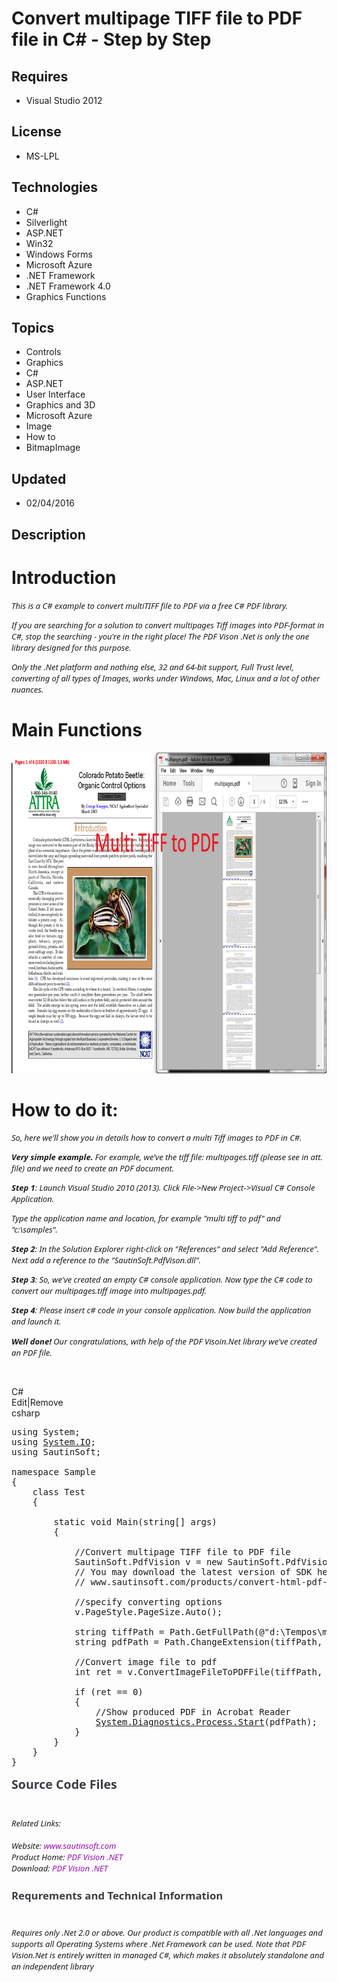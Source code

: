 # Convert multipage TIFF file to PDF file in C# - Step by Step
## Requires
- Visual Studio 2012
## License
- MS-LPL
## Technologies
- C#
- Silverlight
- ASP.NET
- Win32
- Windows Forms
- Microsoft Azure
- .NET Framework
- .NET Framework 4.0
- Graphics Functions
## Topics
- Controls
- Graphics
- C#
- ASP.NET
- User Interface
- Graphics and 3D
- Microsoft Azure
- Image
- How to
- BitmapImage
## Updated
- 02/04/2016
## Description

<h1>Introduction</h1>
<p style="font-family:'Segoe UI','Lucida Grande',Verdana,Arial,Helvetica,sans-serif; font-size:13.008px">
<em>This is a C# example to convert multiTIFF file to PDF via a free C# PDF library.</em></p>
<p style="font-family:'Segoe UI','Lucida Grande',Verdana,Arial,Helvetica,sans-serif; font-size:13.008px">
<em>If you are searching for a solution to convert multipages Tiff images into PDF-format in C#, stop the searching - you're in the right place! The PDF Vison .Net is only the one library designed for this purpose.</em></p>
<p style="font-family:'Segoe UI','Lucida Grande',Verdana,Arial,Helvetica,sans-serif; font-size:13.008px">
<em>Only the .Net platform and nothing else, 32 and 64-bit support, Full Trust level, converting of all types of Images, works under Windows, Mac, Linux and a lot of other nuances</em><em>.</em></p>
<h1>Main Functions</h1>
<p><img id="148214" src="148214-screen.png" alt="" width="800" height="513"></p>
<h1>How to do it:</h1>
<p style="font-family:'Segoe UI','Lucida Grande',Verdana,Arial,Helvetica,sans-serif; font-size:13.008px">
<em>So, here we'll show you in details how to convert a multi Tiff images to PDF in C#.</em></p>
<p style="font-family:'Segoe UI','Lucida Grande',Verdana,Arial,Helvetica,sans-serif; font-size:13.008px">
<em><strong><span class="blue12b">Very simple example.</span></strong>&nbsp;For example, we've the tiff file: multipages.tiff (please see in att. file) and we need to create an PDF document.</em></p>
<p style="font-family:'Segoe UI','Lucida Grande',Verdana,Arial,Helvetica,sans-serif; font-size:13.008px">
<em><span class="blue12b"><strong>Step 1</strong>:</span>&nbsp;Launch Visual Studio 2010 (2013). Click File-&gt;New Project-&gt;Visual C# Console Application.</em></p>
<p style="font-family:'Segoe UI','Lucida Grande',Verdana,Arial,Helvetica,sans-serif; font-size:13.008px">
<em>Type the application name and location, for example &quot;multi tiff to pdf&quot; and &quot;c:\samples&quot;.</em></p>
<p style="font-family:'Segoe UI','Lucida Grande',Verdana,Arial,Helvetica,sans-serif; font-size:13.008px">
<em><span class="blue12b"><strong>Step 2</strong>:</span>&nbsp;In the Solution Explorer right-click on &quot;References&quot; and select &quot;Add Reference&quot;. Next add a reference to the &quot;SautinSoft.PdfVison.dll&quot;</em><em>.</em></p>
<p style="font-family:'Segoe UI','Lucida Grande',Verdana,Arial,Helvetica,sans-serif; font-size:13.008px">
<em><span class="blue12b"><strong>Step 3</strong>:</span>&nbsp;So, we've created an empty C# console application. Now type the C# code to convert our&nbsp;</em><em style="font-size:13.008px">multipages.tiff&nbsp;</em><em>image into&nbsp;</em><em style="font-size:13.008px">multipages.</em><em>pdf.</em></p>
<p style="font-family:'Segoe UI','Lucida Grande',Verdana,Arial,Helvetica,sans-serif; font-size:13.008px">
<em><strong>Step 4</strong>: Please insert c# code in your console application.&nbsp;Now build the application and launch it.</em></p>
<p><em style="font-family:'Segoe UI','Lucida Grande',Verdana,Arial,Helvetica,sans-serif; font-size:13.008px"><strong><span class="blue12b">Well done!</span>&nbsp;</strong>Our congratulations, with help of the PDF Visoin.Net library we've created an PDF file.</em><em>&nbsp;&nbsp;</em></p>
<p>&nbsp;</p>
<div class="scriptcode">
<div class="pluginEditHolder" pluginCommand="mceScriptCode">
<div class="title"><span>C#</span></div>
<div class="pluginLinkHolder"><span class="pluginEditHolderLink">Edit</span>|<span class="pluginRemoveHolderLink">Remove</span></div>
<span class="hidden">csharp</span>

<div class="preview">
<pre class="csharp"><span class="cs__keyword">using</span>&nbsp;System;&nbsp;
<span class="cs__keyword">using</span>&nbsp;<a class="libraryLink" href="https://msdn.microsoft.com/en-US/library/System.IO.aspx" target="_blank" title="Auto generated link to System.IO">System.IO</a>;&nbsp;
<span class="cs__keyword">using</span>&nbsp;SautinSoft;&nbsp;
&nbsp;
<span class="cs__keyword">namespace</span>&nbsp;Sample&nbsp;
{&nbsp;
&nbsp;&nbsp;&nbsp;&nbsp;<span class="cs__keyword">class</span>&nbsp;Test&nbsp;
&nbsp;&nbsp;&nbsp;&nbsp;{&nbsp;
&nbsp;
&nbsp;&nbsp;&nbsp;&nbsp;&nbsp;&nbsp;&nbsp;&nbsp;<span class="cs__keyword">static</span>&nbsp;<span class="cs__keyword">void</span>&nbsp;Main(<span class="cs__keyword">string</span>[]&nbsp;args)&nbsp;
&nbsp;&nbsp;&nbsp;&nbsp;&nbsp;&nbsp;&nbsp;&nbsp;{&nbsp;
&nbsp;
&nbsp;&nbsp;&nbsp;&nbsp;&nbsp;&nbsp;&nbsp;&nbsp;&nbsp;&nbsp;&nbsp;&nbsp;<span class="cs__com">//Convert&nbsp;multipage&nbsp;TIFF&nbsp;file&nbsp;to&nbsp;PDF&nbsp;file</span>&nbsp;
&nbsp;&nbsp;&nbsp;&nbsp;&nbsp;&nbsp;&nbsp;&nbsp;&nbsp;&nbsp;&nbsp;&nbsp;SautinSoft.PdfVision&nbsp;v&nbsp;=&nbsp;<span class="cs__keyword">new</span>&nbsp;SautinSoft.PdfVision();&nbsp;
&nbsp;&nbsp;&nbsp;&nbsp;&nbsp;&nbsp;&nbsp;&nbsp;&nbsp;&nbsp;&nbsp;&nbsp;<span class="cs__com">//&nbsp;You&nbsp;may&nbsp;download&nbsp;the&nbsp;latest&nbsp;version&nbsp;of&nbsp;SDK&nbsp;here:&nbsp;&nbsp;&nbsp;</span>&nbsp;
&nbsp;&nbsp;&nbsp;&nbsp;&nbsp;&nbsp;&nbsp;&nbsp;&nbsp;&nbsp;&nbsp;&nbsp;<span class="cs__com">//&nbsp;www.sautinsoft.com/products/convert-html-pdf-and-tiff-pdf-asp.net/download.php&nbsp;</span>&nbsp;
&nbsp;
&nbsp;&nbsp;&nbsp;&nbsp;&nbsp;&nbsp;&nbsp;&nbsp;&nbsp;&nbsp;&nbsp;&nbsp;<span class="cs__com">//specify&nbsp;converting&nbsp;options</span>&nbsp;
&nbsp;&nbsp;&nbsp;&nbsp;&nbsp;&nbsp;&nbsp;&nbsp;&nbsp;&nbsp;&nbsp;&nbsp;v.PageStyle.PageSize.Auto();&nbsp;
&nbsp;&nbsp;&nbsp;&nbsp;&nbsp;&nbsp;&nbsp;&nbsp;&nbsp;&nbsp;&nbsp;&nbsp;&nbsp;&nbsp;
&nbsp;&nbsp;&nbsp;&nbsp;&nbsp;&nbsp;&nbsp;&nbsp;&nbsp;&nbsp;&nbsp;&nbsp;<span class="cs__keyword">string</span>&nbsp;tiffPath&nbsp;=&nbsp;Path.GetFullPath(@<span class="cs__string">&quot;d:\Tempos\multipages.tiff&quot;</span>);&nbsp;
&nbsp;&nbsp;&nbsp;&nbsp;&nbsp;&nbsp;&nbsp;&nbsp;&nbsp;&nbsp;&nbsp;&nbsp;<span class="cs__keyword">string</span>&nbsp;pdfPath&nbsp;=&nbsp;Path.ChangeExtension(tiffPath,&nbsp;<span class="cs__string">&quot;.pdf&quot;</span>);&nbsp;
&nbsp;
&nbsp;&nbsp;&nbsp;&nbsp;&nbsp;&nbsp;&nbsp;&nbsp;&nbsp;&nbsp;&nbsp;&nbsp;<span class="cs__com">//Convert&nbsp;image&nbsp;file&nbsp;to&nbsp;pdf</span>&nbsp;
&nbsp;&nbsp;&nbsp;&nbsp;&nbsp;&nbsp;&nbsp;&nbsp;&nbsp;&nbsp;&nbsp;&nbsp;<span class="cs__keyword">int</span>&nbsp;ret&nbsp;=&nbsp;v.ConvertImageFileToPDFFile(tiffPath,&nbsp;pdfPath);&nbsp;
&nbsp;
&nbsp;&nbsp;&nbsp;&nbsp;&nbsp;&nbsp;&nbsp;&nbsp;&nbsp;&nbsp;&nbsp;&nbsp;<span class="cs__keyword">if</span>&nbsp;(ret&nbsp;==&nbsp;<span class="cs__number">0</span>)&nbsp;
&nbsp;&nbsp;&nbsp;&nbsp;&nbsp;&nbsp;&nbsp;&nbsp;&nbsp;&nbsp;&nbsp;&nbsp;{&nbsp;
&nbsp;&nbsp;&nbsp;&nbsp;&nbsp;&nbsp;&nbsp;&nbsp;&nbsp;&nbsp;&nbsp;&nbsp;&nbsp;&nbsp;&nbsp;&nbsp;<span class="cs__com">//Show&nbsp;produced&nbsp;PDF&nbsp;in&nbsp;Acrobat&nbsp;Reader</span>&nbsp;
&nbsp;&nbsp;&nbsp;&nbsp;&nbsp;&nbsp;&nbsp;&nbsp;&nbsp;&nbsp;&nbsp;&nbsp;&nbsp;&nbsp;&nbsp;&nbsp;<a class="libraryLink" href="https://msdn.microsoft.com/en-US/library/System.Diagnostics.Process.Start.aspx" target="_blank" title="Auto generated link to System.Diagnostics.Process.Start">System.Diagnostics.Process.Start</a>(pdfPath);&nbsp;
&nbsp;&nbsp;&nbsp;&nbsp;&nbsp;&nbsp;&nbsp;&nbsp;&nbsp;&nbsp;&nbsp;&nbsp;}&nbsp;
&nbsp;&nbsp;&nbsp;&nbsp;&nbsp;&nbsp;&nbsp;&nbsp;}&nbsp;
&nbsp;&nbsp;&nbsp;&nbsp;}&nbsp;
}&nbsp;
</pre>
</div>
</div>
</div>
<h1 style="color:#3a3e43; font-family:'Segoe UI',Verdana,Arial; font-size:1.4em; margin:0px">
Source Code Files</h1>
<h1>
<div style="font-family:'Segoe UI','Lucida Grande',Verdana,Arial,Helvetica,sans-serif; font-size:13.008px; font-weight:normal">
<em>Related Links:</em></div>
<div style="font-family:'Segoe UI','Lucida Grande',Verdana,Arial,Helvetica,sans-serif; font-size:13.008px; font-weight:normal">
<em><br>
Website:&nbsp;<a href="http://www.sautinsoft.com/" style="color:#960bb4; text-decoration:none">www.sautinsoft.com</a><br>
Product Home:&nbsp;<a href="http://sautinsoft.com/products/convert-html-pdf-and-tiff-pdf-asp.net/html-to-pdf-jpeg-tiff-gif-to-pdf-asp.net.php" style="color:#960bb4; text-decoration:none">PDF Vision .NET</a><br>
Download:&nbsp;<a href="http://sautinsoft.com/thankyou.php?download=5" style="color:#960bb4; text-decoration:none">PDF Vision .NET</a><br>
</em></div>
</h1>
<h2 class="H2Text" style="color:#3a3e43; font-family:'Segoe UI',Verdana,Arial; font-size:1.2em">
Requrements and Technical Information</h2>
<h1>
<p class="CommonText" style="font-family:'Segoe UI','Lucida Grande',Verdana,Arial,Helvetica,sans-serif; font-size:13.008px; font-weight:normal">
<em>Requires only .Net 2.0 or above. Our product is compatible with all .Net languages and supports all Operating Systems where .Net Framework can be used. Note that PDF Vision.Net is entirely written in managed C#, which makes it absolutely standalone and
 an independent library</em></p>
</h1>
<div class="mcePaste" id="_mcePaste" style="left:-10000px; top:0px; width:1px; height:1px; overflow:hidden">
<h2 class="projectSummary" style="border:0px; font-weight:normal; font-family:'Segoe UI Semibold','Lucida Grande',Verdana,Arial,Helvetica,sans-serif; margin:4px 0px 11px; outline:0px; padding:0px; clear:both; color:#2a2a2a; line-height:1.4; font-size:1.1em; word-wrap:break-word">
This is a C# example to convert Jpeg file to PDF via a free C# PDF library.If you are searching for a solution to convert Jpeg images into PDF-format in C#, stop the searching - you're in the right place!</h2>
</div>
